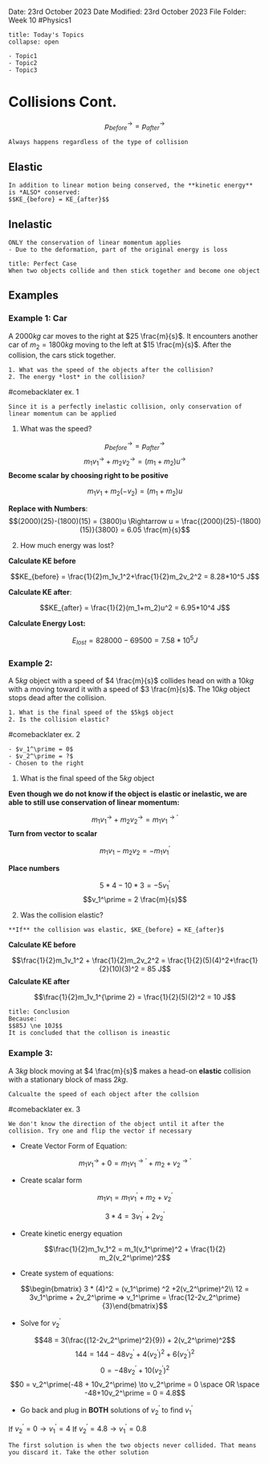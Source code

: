Date: 23rd October 2023
Date Modified: 23rd October 2023
File Folder: Week 10
#Physics1

```ad-abstract
title: Today's Topics
collapse: open

- Topic1
- Topic2
- Topic3

```

# Collisions Cont.

$$p^\to_{before} = p^\to_{after}$$

```ad-important
Always happens regardless of the type of collision
```
## Elastic

```ad-summary
In addition to linear motion being conserved, the **kinetic energy** is *ALSO* conserved:
$$KE_{before} = KE_{after}$$
```

## Inelastic

```ad-warning
ONLY the conservation of linear momentum applies
- Due to the deformation, part of the original energy is loss
```

```ad-note
title: Perfect Case
When two objects collide and then stick together and become one object
```

## Examples

### Example 1: Car

A $2000kg$ car moves to the right at $25 \frac{m}{s}$. It encounters another car of $m_2=1800kg$ moving to the left at $15 \frac{m}{s}$. After the collision, the cars stick together. 

```ad-question
1. What was the speed of the objects after the collision?
2. The energy *lost* in the collision?
```

#comebacklater ex. 1

```ad-note
Since it is a perfectly inelastic collision, only conservation of linear momentum can be applied
```

1. What was the speed?

$$p^\to_{before} = p^\to_{after}$$
$$m_1v_1^\to+m_2v_2^\to=(m_1+m_2)u^\to$$
**Become scalar by choosing right to be positive**

$$m_1v_1+m_2(-v_2)=(m_1+m_2)u$$

**Replace with Numbers**:
$$(2000)(25)-(1800)(15) = (3800)u \Rightarrow u = \frac{(2000)(25)-(1800)(15)}{3800} = 6.05 \frac{m}{s}$$

2. How much energy was lost?

**Calculate KE before**

$$KE_{before} = \frac{1}{2}m_1v_1^2+\frac{1}{2}m_2v_2^2 = 8.28*10^5 J$$

**Calculate KE after**:

$$KE_{after} = \frac{1}{2}(m_1+m_2)u^2 = 6.95*10^4 J$$

**Calculate Energy Lost:**

$$E_{lost} = 828000-69500 = 7.58 * 10^5 J$$

### Example 2: 

A $5kg$ object with a speed of $4 \frac{m}{s}$ collides head on with a $10kg$ with a moving toward it with a speed of $3 \frac{m}{s}$. The $10kg$ object stops dead after the collision. 

```ad-question
1. What is the final speed of the $5kg$ object
2. Is the collision elastic?
```

#comebacklater ex. 2

```ad-note
- $v_1^\prime = 0$
- $v_2^\prime = ?$
- Chosen to the right
```

1. What is the final speed of the $5kg$ object

**Even though we do not know if the object is elastic or inelastic, we are able to still use conservation of linear momentum:**

$$m_1v_1^\to+m_2v_2^\to=m_1v_1^{\to\prime}$$
**Turn from vector to scalar**

$$m_1v_1 - m_2v_2 = -m_1v_1^\prime$$

**Place numbers**

$$5 * 4 - 10 * 3 = -5v_1^\prime$$
$$v_1^\prime = 2 \frac{m}{s}$$

2. Was the collision elastic?

```ad-important
**If** the collision was elastic, $KE_{before} = KE_{after}$
```

**Calculate KE before**

$$\frac{1}{2}m_1v_1^2 + \frac{1}{2}m_2v_2^2 = \frac{1}{2}(5)(4)^2+\frac{1}{2}(10)(3)^2 = 85 J$$
**Calculate KE after**

$$\frac{1}{2}m_1v_1^{\prime 2} = \frac{1}{2}(5)(2)^2 = 10 J$$

```ad-summary
title: Conclusion
Because:
$$85J \ne 10J$$
It is concluded that the collison is ineastic
```

### Example 3:

A $3kg$ block moving at $4 \frac{m}{s}$ makes a head-on **elastic** collision with a stationary block of mass $2kg$. 

```ad-question
Calcualte the speed of each object after the collsion
```

#comebacklater ex. 3

```ad-note
We don't know the direction of the object until it after the collision. Try one and flip the vector if necessary
```

- Create Vector Form of Equation:

$$m_1v_1^\to + 0 = m_1v_1^{\to\prime}+m_2+v_2^{\to\prime}$$
- Create scalar form

$$m_1v_1 = m_1v_1^{\prime}+m_2+v_2^{\prime}$$

$$3 * 4 = 3v_1^\prime + 2 v_2^\prime$$

- Create kinetic energy equation

$$\frac{1}{2}m_1v_1^2 = m_1(v_1^\prime)^2 + \frac{1}{2} m_2(v_2^\prime)^2$$

- Create system of equations:

$$\begin{bmatrix} 3 * (4)^2 = (v_1^\prime) ^2 +2(v_2^\prime)^2\\ 12 = 3v_1^\prime + 2v_2^\prime => v_1^\prime = \frac{12-2v_2^\prime}{3}\end{bmatrix}$$

- Solve for $v_2^\prime$

$$48 = 3(\frac{(12-2v_2^\prime)^2}{9}) + 2(v_2^\prime)^2$$
$$144 = 144 - 48v_2^\prime + 4(v_2^\prime)^2 + 6 (v_2^\prime)^2$$
$$0 = -48v_2^\prime + 10(v_2^\prime)^2$$
$$0 = v_2^\prime(-48 + 10v_2^\prime) \to v_2^\prime = 0 \space OR \space -48+10v_2^\prime = 0 = 4.8$$
- Go back and plug in **BOTH** solutions of $v_2^\prime$ to find $v_1^\prime$

If $v_2^\prime = 0 \to v_1^\prime = 4$
If $v_2^\prime = 4.8 \to v_1^\prime = 0.8$

```ad-note
The first solution is when the two objects never collided. That means you discard it. Take the other solution
```

